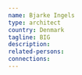 ```yaml
---
name: Bjarke Ingels
type: architect
country: Denmark
tagline: BIG
description:
related-persons:
connections:
---
```

